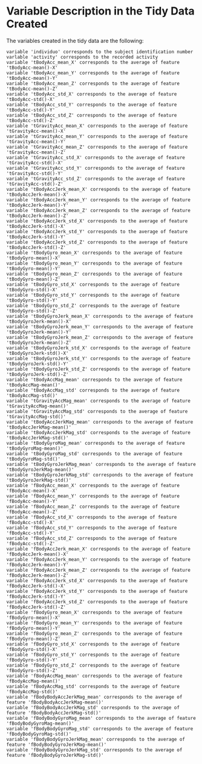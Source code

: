 Variable Description in the Tidy Data Created
==================================================

The variables created in the tidy data are the following:

    variable 'individuo' corresponds to the subject identification number
    varlable 'activity' corresponds to the recorded activity
    variable 'tBodyAcc_mean_X' corresponds to the average of feature 'tBodyAcc-mean()-X'
    variable 'tBodyAcc_mean_Y' corresponds to the average of feature 'tBodyAcc-mean()-Y'
    variable 'tBodyAcc_mean_Z' corresponds to the average of feature 'tBodyAcc-mean()-Z'
    variable 'tBodyAcc_std_X' corresponds to the average of feature 'tBodyAcc-std()-X'
    variable 'tBodyAcc_std_Y' corresponds to the average of feature 'tBodyAcc-std()-Y'
    variable 'tBodyAcc_std_Z' corresponds to the average of feature 'tBodyAcc-std()-Z'
    variable 'tGravityAcc_mean_X' corresponds to the average of feature 'tGravityAcc-mean()-X'
    variable 'tGravityAcc_mean_Y' corresponds to the average of feature 'tGravityAcc-mean()-Y'
    variable 'tGravityAcc_mean_Z' corresponds to the average of feature 'tGravityAcc-mean()-Z'
    variable 'tGravityAcc_std_X' corresponds to the average of feature 'tGravityAcc-std()-X'
    variable 'tGravityAcc_std_Y' corresponds to the average of feature 'tGravityAcc-std()-Y'
    variable 'tGravityAcc_std_Z' corresponds to the average of feature 'tGravityAcc-std()-Z'
    variable 'tBodyAccJerk_mean_X' corresponds to the average of feature 'tBodyAccJerk-mean()-X'
    variable 'tBodyAccJerk_mean_Y' corresponds to the average of feature 'tBodyAccJerk-mean()-Y'
    variable 'tBodyAccJerk_mean_Z' corresponds to the average of feature 'tBodyAccJerk-mean()-Z'
    variable 'tBodyAccJerk_std_X' corresponds to the average of feature 'tBodyAccJerk-std()-X'
    variable 'tBodyAccJerk_std_Y' corresponds to the average of feature 'tBodyAccJerk-std()-Y'
    variable 'tBodyAccJerk_std_Z' corresponds to the average of feature 'tBodyAccJerk-std()-Z'
    variable 'tBodyGyro_mean_X' corresponds to the average of feature 'tBodyGyro-mean()-X'
    variable 'tBodyGyro_mean_Y' corresponds to the average of feature 'tBodyGyro-mean()-Y'
    variable 'tBodyGyro_mean_Z' corresponds to the average of feature 'tBodyGyro-mean()-Z'
    variable 'tBodyGyro_std_X' corresponds to the average of feature 'tBodyGyro-std()-X'
    variable 'tBodyGyro_std_Y' corresponds to the average of feature 'tBodyGyro-std()-Y'
    variable 'tBodyGyro_std_Z' corresponds to the average of feature 'tBodyGyro-std()-Z'
    variable 'tBodyGyroJerk_mean_X' corresponds to the average of feature 'tBodyGyroJerk-mean()-X'
    variable 'tBodyGyroJerk_mean_Y' corresponds to the average of feature 'tBodyGyroJerk-mean()-Y'
    variable 'tBodyGyroJerk_mean_Z' corresponds to the average of feature 'tBodyGyroJerk-mean()-Z'
    variable 'tBodyGyroJerk_std_X' corresponds to the average of feature 'tBodyGyroJerk-std()-X'
    variable 'tBodyGyroJerk_std_Y' corresponds to the average of feature 'tBodyGyroJerk-std()-Y'
    variable 'tBodyGyroJerk_std_Z' corresponds to the average of feature 'tBodyGyroJerk-std()-Z'
    variable 'tBodyAccMag_mean' corresponds to the average of feature 'tBodyAccMag-mean()'
    variable 'tBodyAccMag_std' corresponds to the average of feature 'tBodyAccMag-std()'
    variable 'tGravityAccMag_mean' corresponds to the average of feature 'tGravityAccMag-mean()'
    variable 'tGravityAccMag_std' corresponds to the average of feature 'tGravityAccMag-std()'
    variable 'tBodyAccJerkMag_mean' corresponds to the average of feature 'tBodyAccJerkMag-mean()'
    variable 'tBodyAccJerkMag_std' corresponds to the average of feature 'tBodyAccJerkMag-std()'
    variable 'tBodyGyroMag_mean' corresponds to the average of feature 'tBodyGyroMag-mean()'
    variable 'tBodyGyroMag_std' corresponds to the average of feature 'tBodyGyroMag-std()'
    variable 'tBodyGyroJerkMag_mean' corresponds to the average of feature 'tBodyGyroJerkMag-mean()'
    variable 'tBodyGyroJerkMag_std' corresponds to the average of feature 'tBodyGyroJerkMag-std()'
    variable 'fBodyAcc_mean_X' corresponds to the average of feature 'fBodyAcc-mean()-X'
    variable 'fBodyAcc_mean_Y' corresponds to the average of feature 'fBodyAcc-mean()-Y'
    variable 'fBodyAcc_mean_Z' corresponds to the average of feature 'fBodyAcc-mean()-Z'
    variable 'fBodyAcc_std_X' corresponds to the average of feature 'fBodyAcc-std()-X'
    variable 'fBodyAcc_std_Y' corresponds to the average of feature 'fBodyAcc-std()-Y'
    variable 'fBodyAcc_std_Z' corresponds to the average of feature 'fBodyAcc-std()-Z'
    variable 'fBodyAccJerk_mean_X' corresponds to the average of feature 'fBodyAccJerk-mean()-X'
    variable 'fBodyAccJerk_mean_Y' corresponds to the average of feature 'fBodyAccJerk-mean()-Y'
    variable 'fBodyAccJerk_mean_Z' corresponds to the average of feature 'fBodyAccJerk-mean()-Z'
    variable 'fBodyAccJerk_std_X' corresponds to the average of feature 'fBodyAccJerk-std()-X'
    variable 'fBodyAccJerk_std_Y' corresponds to the average of feature 'fBodyAccJerk-std()-Y'
    variable 'fBodyAccJerk_std_Z' corresponds to the average of feature 'fBodyAccJerk-std()-Z'
    variable 'fBodyGyro_mean_X' corresponds to the average of feature 'fBodyGyro-mean()-X'
    variable 'fBodyGyro_mean_Y' corresponds to the average of feature 'fBodyGyro-mean()-Y'
    variable 'fBodyGyro_mean_Z' corresponds to the average of feature 'fBodyGyro-mean()-Z'
    variable 'fBodyGyro_std_X' corresponds to the average of feature 'fBodyGyro-std()-X'
    variable 'fBodyGyro_std_Y' corresponds to the average of feature 'fBodyGyro-std()-Y'
    variable 'fBodyGyro_std_Z' corresponds to the average of feature 'fBodyGyro-std()-Z'
    variable 'fBodyAccMag_mean' corresponds to the average of feature 'fBodyAccMag-mean()'
    variable 'fBodyAccMag_std' corresponds to the average of feature 'fBodyAccMag-std()'
    variable 'fBodyBodyAccJerkMag_mean' corresponds to the average of feature 'fBodyBodyAccJerkMag-mean()'
    variable 'fBodyBodyAccJerkMag_std' corresponds to the average of feature 'fBodyBodyAccJerkMag-std()'
    variable 'fBodyBodyGyroMag_mean' corresponds to the average of feature 'fBodyBodyGyroMag-mean()'
    variable 'fBodyBodyGyroMag_std' corresponds to the average of feature 'fBodyBodyGyroMag-std()'
    variable 'fBodyBodyGyroJerkMag_mean' corresponds to the average of feature 'fBodyBodyGyroJerkMag-mean()'
    variable 'fBodyBodyGyroJerkMag_std' corresponds to the average of feature 'fBodyBodyGyroJerkMag-std()'
